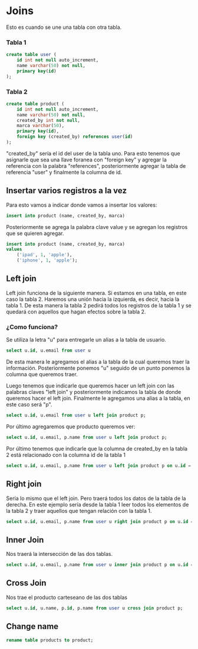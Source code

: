 # Joins

Esto es cuando se une una tabla con otra tabla.





### Tabla 1

```sql
create table user (
	id int not null auto_increment,
    name varchar(50) not null,
    primary key(id)
);
```





### Tabla 2

```sql
create table product (
	id int not null auto_increment,
    name varchar(50) not null,
    created_by int not null,
    marca varchar(50),
    primary key(id),
    foreign key (created_by) references user(id)
);
```



"created_by" sería el id del user de la tabla uno. Para esto tenemos que asignarle que sea una llave foranea con "foreign key" y agregar la referencia con la palabra "references", posteriormente agregar la tabla de referencia "user" y finalmente la columna de id.



## Insertar varios registros a la vez

Para esto vamos a indicar donde vamos a insertar los valores:

```sql
insert into product (name, created_by, marca)
```



Posteriormente se agrega la palabra clave value y se agregan los registros que se quieren agregar.

```sql
insert into product (name, created_by, marca)
values 
	('ipad', 1, 'apple'),
	('iphone', 1, 'apple');
```



## Left join

Left join funciona de la siguiente manera. Si estamos en una tabla, en este caso la tabla 2. Haremos una unión hacia la izquierda, es decir, hacia la tabla 1. De esta manera la tabla 2 pedirá todos los registros de la tabla 1 y se quedará con aquellos que hagan efectos sobre la tabla 2.



### ¿Como funciona?

Se utiliza la letra "u" para entregarle un alias a la tabla de usuario.



```sql
select u.id, u.email from user u
```



De esta manera le agregamos el alias a la tabla de la cual queremos traer la información. Posteriormente ponemos "u" seguido de un punto ponemos la columna que queremos traer.



Luego tenemos que indicarle que queremos hacer un left join con las palabras claves "left join" y posteriormente indicamos la tabla de donde queremos hacer el left join. Finalmente le agregamos una alias a la tabla, en este caso será "p".

```sql
select u.id, u.email from user u left join product p;
```



Por último agregaremos que producto queremos ver:

```sql
select u.id, u.email, p.name from user u left join product p;
```



Por último tenemos que indicarle que la columna de created_by en la tabla 2 está relacionado con la columna id de la tabla 1

```sql
select u.id, u.email, p.name from user u left join product p on u.id = p.created_by;
```



## Right join

Sería lo mismo que el left join. Pero traerá todos los datos de la tabla de la derecha. En este ejemplo sería desde la tabla 1 leer todos los elementos de la tabla 2 y traer aquellos que tengan relación con la tabla 1.



```sql
select u.id, u.email, p.name from user u right join product p on u.id = p.created_by;
```



## Inner Join

Nos traerá la intersección de las dos tablas.

```sql
select u.id, u.email, p.name from user u inner join product p on u.id = p.created_by;
```



## Cross Join

Nos trae el producto carteseano de las dos tablas

```sql
select u.id, u.name, p.id, p.name from user u cross join product p;
```





## Change name

```sql
rename table products to product;
```


